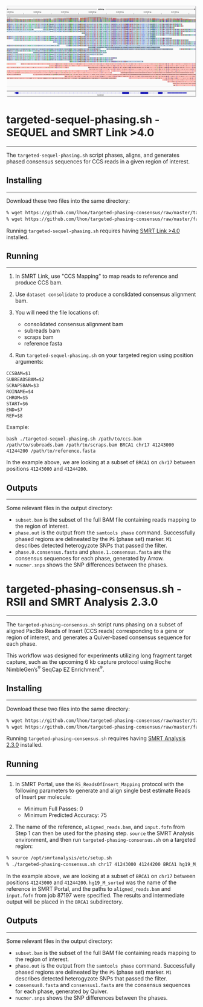 ![Visualizing phasing in IGV](images/HLA-DQA1-phased-pacbio-reads.png)

# targeted-sequel-phasing.sh - SEQUEL and SMRT Link >4.0
-------------------------

The ``targeted-sequel-phasing.sh`` script phases, aligns, and generates phased consensus sequences for CCS reads in a given region of interest.

## Installing
----------

Download these two files into the same directory:

```sh
% wget https://github.com/lhon/targeted-phasing-consensus/raw/master/targeted-sequel-phasing.sh
% wget https://github.com/lhon/targeted-phasing-consensus/raw/master/faidx.zip
```

Running `targeted-sequel-phasing.sh` requires having [SMRT Link >4.0](http://pacbiodevnet.com) installed.

## Running
-------

1. In SMRT Link, use "CCS Mapping" to map reads to reference and produce CCS bam.

2. Use ``dataset consolidate`` to produce a conslidated consensus alignment bam.

3. You will need the file locations of:
	- consolidated consensus alignment bam
	- subreads bam
	- scraps bam
	- reference fasta

4. Run `targeted-sequel-phasing.sh` on your targeted region using position arguments:
```
CCSBAM=$1
SUBREADSBAM=$2
SCRAPSBAM=$3
ROINAME=$4
CHROM=$5
START=$6
END=$7
REF=$8
```
Example:
```
bash ./targeted-sequel-phasing.sh /path/to/ccs.bam /path/to/subreads.bam /path/to/scraps.bam BRCA1 chr17 41243000 41244200 /path/to/reference.fasta
```

In the example above, we are looking at a subset of `BRCA1` on `chr17` between positions `41243000` and `41244200`.

## Outputs
-------

Some relevant files in the output directory:

- `subset.bam` is the subset of the full BAM file containing reads mapping to the region of interest.
- `phase.out` is the output from the `samtools phase` command. Successfully phased regions are delineated by the `PS` (phase set) marker. `M1` describes detected heterogyzote SNPs that passed the filter.
- `phase.0.consensus.fasta` and `phase.1.consensus.fasta` are the consensus sequences for each phase, generated by Arrow.
- `nucmer.snps` shows the SNP differences between the phases.


# targeted-phasing-consensus.sh - RSII and SMRT Analysis 2.3.0
-------------------------

The ``targeted-phasing-consensus.sh`` script runs phasing on a subset of aligned PacBio Reads of Insert (CCS reads) corresponding to a gene or region of interest, and generates a Quiver-based consensus sequence for each phase.

This workflow was designed for experiments utilizing long fragment target capture, such as the upcoming 6 kb capture protocol using Roche NimbleGen’s<sup>&reg;</sup> SeqCap EZ Enrichment<sup>&reg;</sup>.

## Installing
----------

Download these two files into the same directory:

```sh
% wget https://github.com/lhon/targeted-phasing-consensus/raw/master/targeted-phasing-consensus.sh
% wget https://github.com/lhon/targeted-phasing-consensus/raw/master/faidx.zip
```

Running `targeted-phasing-consensus.sh` requires having [SMRT Analysis 2.3.0](http://pacbiodevnet.com) installed.

## Running
-------

1. In SMRT Portal, use the `RS_ReadsOfInsert_Mapping` protocol with the following parameters to generate and align single best estimate Reads of Insert per molecule:
   - Minimum Full Passes: 0
   - Minimum Predicted Accuracy: 75

2. The name of the reference, `aligned_reads.bam`, and `input.fofn` from Step 1 can then be used for the phasing step. `source` the SMRT Analysis environment, and then run `targeted-phasing-consensus.sh` on a targeted region:

  ```sh
% source /opt/smrtanalysis/etc/setup.sh
% ./targeted-phasing-consensus.sh chr17 41243000 41244200 BRCA1 hg19_M_sorted /opt/smrtanalysis/common/jobs/087/087197/data/aligned_reads.bam /opt/smrtanalysis/common/jobs/087/087197/input.fofn
```

  In the example above, we are looking at a subset of `BRCA1` on `chr17` between positions `41243000` and `41244200`. `hg19_M_sorted` was the name of the reference in SMRT Portal, and the paths to `aligned_reads.bam` and `input.fofn` from job 87197 were specified. The results and intermediate output will be placed in the `BRCA1` subdirectory.

## Outputs
-------

Some relevant files in the output directory:

- `subset.bam` is the subset of the full BAM file containing reads mapping to the region of interest.
- `phase.out` is the output from the `samtools phase` command. Successfully phased regions are delineated by the `PS` (phase set) marker. `M1` describes detected heterogyzote SNPs that passed the filter.
- `consensus0.fasta` and `consensus1.fasta` are the consensus sequences for each phase, generated by Quiver.
- `nucmer.snps` shows the SNP differences between the phases.
